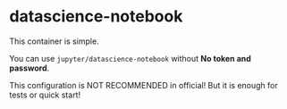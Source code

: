 # datascience-notebook

This container is simple.

You can use `jupyter/datascience-notebook` without **No token and password**.

This configuration is NOT RECOMMENDED in official! But it is enough for tests or quick start! 
